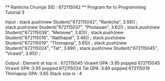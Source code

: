 ** Ranticha Chumjai SID : 672115042
** Program for to Programming Tutorial 3

Input :
stack.push(new Student("672115042", "Ranticha", 3.56)) ;
stack.push(new Student("672115037", "Phutawan", 3.62)) ;
stack.push(new Student("672115039", "Metavee", 3.83)) ;
stack.push(new Student("672115016", "Natthapat", 3.46)) ;
stack.push(new Student("672115019", "Thinnapop", 3.65)) ;
stack.push(new Student("672115024", "Tat", 3.89)) ;
stack.push(new Student("672115045", "Virawit", 3.95)) ;

Output :
Element at top is : 672115045 Virawit GPA :3.95
popped 672115045 Virawit GPA :3.95
popped 672115024 Tat GPA :3.89
popped 672115019 Thinnapop GPA :3.65
Stack size is : 4
